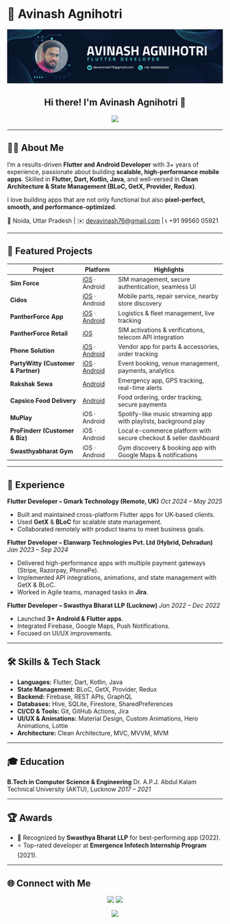 # 🚀 Avinash Agnihotri

![Banner](https://raw.githubusercontent.com/Devavinash76/Devavinash76/refs/heads/main/BannerImg.png)

<h2 align="center">Hi there! I'm Avinash Agnihotri 👋</h2>

<p align="center">
  <img src="https://readme-typing-svg.herokuapp.com?color=%2336BCF7&size=32&center=true&width=600&height=50&lines=Android+%7C+iOS+Developer;Clean+Architecture+%7C+State+Management;BLoC+%7C+GetX+%7C+Provider;UI%2FUX+Designer+%7C+Canva+%7C+Figma">
</p>

---

## 👨‍💻 About Me

I’m a results-driven **Flutter and Android Developer** with 3+ years of experience, passionate about building **scalable, high-performance mobile apps**. Skilled in **Flutter, Dart, Kotlin, Java**, and well-versed in **Clean Architecture & State Management (BLoC, GetX, Provider, Redux)**.

I love building apps that are not only functional but also **pixel-perfect, smooth, and performance-optimized**.

📍 Noida, Uttar Pradesh | ✉️ [devavinash76@gmail.com](mailto:devavinash76@gmail.com) | 📞 +91 99560 05921

---

## 🚀 Featured Projects

| **Project**                         | **Platform**                                                                                                                                       | **Highlights**                                                    |
| ----------------------------------- | -------------------------------------------------------------------------------------------------------------------------------------------------- | ----------------------------------------------------------------- |
| **Sim Force**                       | [iOS](https://apps.apple.com/us/app/sim-force/id6741714753) · Android                                                                              | SIM management, secure authentication, seamless UI                |
| **Cidos**                           | [iOS](https://apps.apple.com/us/app/cidos/id6741060786) · Android                                                                                  | Mobile parts, repair service, nearby store discovery              |
| **PantherForce App**                | [iOS](https://apps.apple.com/us/app/pantherforce-app/id6739621500) · [Android](https://play.google.com/store/apps/details?id=com.pantherforce.app) | Logistics & fleet management, live tracking                       |
| **PantherForce Retail**             | [iOS](https://apps.apple.com/us/app/pantherforce-retail/id6740855488)                                                                              | SIM activations & verifications, telecom API integration          |
| **Phone Solution**                  | [iOS](https://apps.apple.com/us/app/phone-solution/id6740695502) · [Android](https://play.google.com/store/apps/details?id=com.phonesolution.app)  | Vendor app for parts & accessories, order tracking                |
| **PartyWitty (Customer & Partner)** | [iOS](https://apps.apple.com/in/app/partywitty/id6478442502) · [Android](https://play.google.com/store/apps/details?id=com.party.partywitty_guest) | Event booking, venue management, payments, analytics              |
| **Rakshak Sewa**                    | [Android](https://play.google.com/store/apps/details?id=com.rakshak.sewa)                                                                          | Emergency app, GPS tracking, real-time alerts                     |
| **Capsico Food Delivery**           | [Android](https://play.google.com/store/apps/details?id=com.capsico.fooddelivery)                                                                  | Food ordering, order tracking, secure payments                    |
| **MuPlay**                          | iOS · Android                                                                                                                                      | Spotify-like music streaming app with playlists, background play  |
| **ProFinderr (Customer & Biz)**     | iOS · Android                                                                                                                                      | Local e-commerce platform with secure checkout & seller dashboard |
| **Swasthyabharat Gym**              | iOS · Android                                                                                                                                      | Gym discovery & booking app with Google Maps & notifications      |

---

## 💼 Experience

**Flutter Developer – Gmark Technology (Remote, UK)**
*Oct 2024 – May 2025*

* Built and maintained cross-platform Flutter apps for UK-based clients.
* Used **GetX** & **BLoC** for scalable state management.
* Collaborated remotely with product teams to meet business goals.

**Flutter Developer – Elanwarp Technologies Pvt. Ltd (Hybrid, Dehradun)**
*Jan 2023 – Sep 2024*

* Delivered high-performance apps with multiple payment gateways (Stripe, Razorpay, PhonePe).
* Implemented API integrations, animations, and state management with GetX & BLoC.
* Worked in Agile teams, managed tasks in **Jira**.

**Flutter Developer – Swasthya Bharat LLP (Lucknow)**
*Jan 2022 – Dec 2022*

* Launched **3+ Android & Flutter apps**.
* Integrated Firebase, Google Maps, Push Notifications.
* Focused on UI/UX improvements.

---

## 🛠 Skills & Tech Stack

* **Languages:** Flutter, Dart, Kotlin, Java
* **State Management:** BLoC, GetX, Provider, Redux
* **Backend:** Firebase, REST APIs, GraphQL
* **Databases:** Hive, SQLite, Firestore, SharedPreferences
* **CI/CD & Tools:** Git, GitHub Actions, Jira
* **UI/UX & Animations:** Material Design, Custom Animations, Hero Animations, Lottie
* **Architecture:** Clean Architecture, MVC, MVVM, MVM

---

## 🎓 Education

**B.Tech in Computer Science & Engineering**
Dr. A.P.J. Abdul Kalam Technical University (AKTU), Lucknow
*2017 – 2021*

---

## 🏆 Awards

* 🥇 Recognized by **Swasthya Bharat LLP** for best-performing app (2022).
* ⭐ Top-rated developer at **Emergence Infotech Internship Program** (2021).

---

## 🌐 Connect with Me

<p align="center">
  <a href="https://github.com/Devavinash76"><img src="https://img.shields.io/badge/GitHub-Devavinash76-181717?style=for-the-badge&logo=github&logoColor=white" /></a>
  <a href="https://linkedin.com/in/avinashagnihotri"><img src="https://img.shields.io/badge/LinkedIn-Avinash_Agnihotri-0077B5?style=for-the-badge&logo=linkedin&logoColor=white" /></a>
</p>

<p align="center">
  <img src="https://img.shields.io/badge/Visitors-2000%2B-brightgreen?style=for-the-badge&logo=eye" />
</p>

